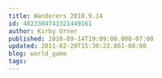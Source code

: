 ```yaml
---
title: Wanderers 2010.9.14
id: 4823384743321449161
author: Kirby Urner
published: 2010-09-14T19:09:00.000-07:00
updated: 2011-02-20T15:30:23.861-08:00
blog: world_game
tags: 
---
```



